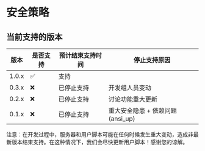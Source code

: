 # 安全策略

## 当前支持的版本

| 版本 | 是否支持  | 预计结束支持时间 | 停止支持原因 |
| ------- | ------------------ | --------- | -------- | 
| 1.0.x | :white_check_mark: | 支持 |  |
| 0.3.x   | :x: | 已停止支持 | 开发组人员变动 |
| 0.2.x   | :x:                | 已停止支持 | 讨论功能重大更新 |
| 0.1.x   | :x:                | 已停止支持 | 重大安全隐患 + 依赖问题(ansi_up) |

注意：在开发过程中，服务器和用户脚本可能在任何时候发生重大变动，造成非最新版本结束支持。在这种情况下，我们会尽快更新用户脚本！感谢您的谅解。
